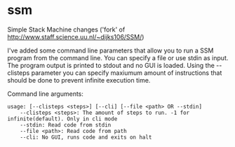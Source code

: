 ssm
===

Simple Stack Machine changes ('fork' of http://www.staff.science.uu.nl/~dijks106/SSM/)

I've added some command line parameters that allow you to run a SSM program from the command line. You can specify a file or use stdin as input. The program output is printed to stdout and no GUI is loaded. Using the --clisteps parameter you can specify maxiumum amount of instructions that should be done to prevent infinite execution time.

Command line arguments:
```
usage: [--clisteps <steps>] [--cli] [--file <path> OR --stdin]
	--clisteps <steps>: The amount of steps to run. -1 for infinite(default). Only in cli mode
	--stdin: Read code from stdin
	--file <path>: Read code from path
	--cli: No GUI, runs code and exits on halt
```

